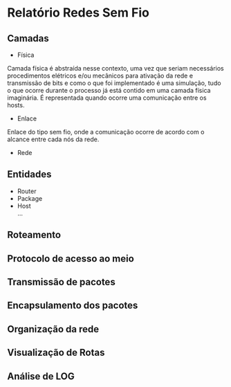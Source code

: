 # Relatório Redes Sem Fio


## Camadas
 * Física
 
  Camada física é abstraída nesse contexto, uma vez que seriam necessários procedimentos elétricos e/ou mecânicos para ativação da rede e transmissão de bits e como o que foi implementado é uma simulação, tudo o que ocorre durante o processo já está contido em uma camada física imaginária. É representada quando ocorre uma comunicação entre os hosts.  
 
 * Enlace
 
  Enlace do tipo sem fio, onde a comunicação ocorre de acordo com o alcance entre cada nós da rede. 
 
 * Rede
 
  

## Entidades
 * Router
 * Package
 * Host  
 ...

## Roteamento

## Protocolo de acesso ao meio

## Transmissão de pacotes

## Encapsulamento dos pacotes

## Organização da rede

## Visualização de Rotas

## Análise de LOG
